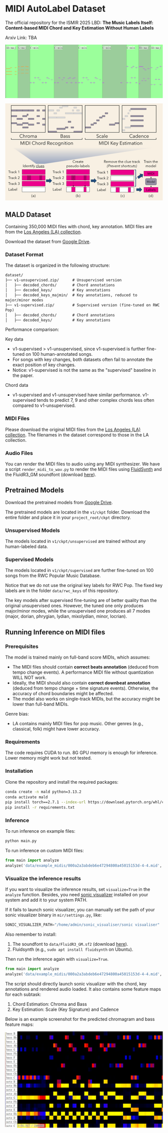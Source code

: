 # MIDI AutoLabel Dataset

The official repository for the ISMIR 2025 LBD: **The Music Labels Itself: Content-based MIDI Chord and Key Estimation Without Human Labels**

Arxiv Link: TBA

![sv_screenshot.png](screenshots/sv_screenshot.png)

![method.png](screenshots/method.png)

## MALD Dataset

Containing 350,000 MIDI files with chord, key annotation. MIDI files are from the [Los Angeles (LA) collection](https://github.com/asigalov61/Los-Angeles-MIDI-Dataset).

Download the dataset from [Google Drive](https://drive.google.com/drive/folders/1OcnNUW4GM_Q1pLxaSEIsEbaKB4XqZMcl?usp=drive_link).

### Dataset Format

The dataset is organized in the following structure:

```
dataset/
├── v1-unsupervised.zip/      # Unsupervised version
│   ├── decoded_chords/       # Chord annotations
│   ├── decoded_keys/         # Key annotations
│   ├── decoded_keys_majmin/  # Key annotations, reduced to major/minor modes
├── v1-supervised.zip/        # Supervised version (fine-tuned on RWC Pop)
│   ├── decoded_chords/       # Chord annotations
│   ├── decoded_keys/         # Key annotations
```

Performance comparison:

Key data

* v1-supervised > v1-unsupervised, since v1-supervised is further fine-tuned on 100 human-annotated songs.
* For songs with key changes, both datasets often fail to annotate the exact position of key changes.
* Notice: v1-supervised is not the same as the "supervised" baseline in the paper.

Chord data

* v1-supervised and v1-unsupervised have similar performance. v1-supervised tends to predict 7, 9 and other complex chords less often compared to v1-unsupervised.

### MIDI Files

Please download the original MIDI files from the [Los Angeles (LA) collection](https://github.com/asigalov61/Los-Angeles-MIDI-Dataset). The filenames in the dataset correspond to those in the LA collection.

### Audio Files

You can render the MIDI files to audio using any MIDI synthesizer. We have a script ``render_midi_to_wav.py`` to render the MIDI files using [FluidSynth](https://www.fluidsynth.org/) and the FluidR3_GM soundfont (download [here](https://member.keymusician.com/Member/FluidR3_GM/index.html)).

## Pretrained Models

Download the pretrained models from [Google Drive](https://drive.google.com/drive/folders/1OcnNUW4GM_Q1pLxaSEIsEbaKB4XqZMcl?usp=drive_link).

The pretrained models are located in the `v1/ckpt` folder. Download the entire folder and place it in your `project_root/ckpt` directory.

### Unsupervised Models

The models located in `v1/ckpt/unsupervised` are trained without any human-labeled data.

### Supervised Models

The models located in `v1/ckpt/supervised` are further fine-tuned on 100 songs from the RWC Popular Music Database.

Notice that we do not use the original key labels for RWC Pop. The fixed key labels are in the folder `data/rwc_keys` of this repository.

The key models after supervised fine-tuning are of better quality than the original unsupervised ones. However, the tuned one only produces major/minor modes, while the unsupervised one produces all 7 modes (major, dorian, phrygian, lydian, mixolydian, minor, locrian).

## Running Inference on MIDI files

### Prerequisites

The model is trained mainly on full-band score MIDIs, which assumes:

- The MIDI files should contain **correct beats annotation** (deduced from tempo change events). A performance MIDI file without quantization WILL NOT work.
- Ideally, the MIDI should also contain **correct downbeat annotation** (deduced from tempo change + time signature events). Otherwise, the accuracy of chord boundaries might be affected.
- The model also works on single-track MIDIs, but the accuracy might be lower than full-band MIDIs.

Genre bias:

- LA contains mainly MIDI files for pop music. Other genres (e.g., classical, folk) might have lower accuracy.

### Requirements

The code requires CUDA to run. 8G GPU memory is enough for inference. Lower memory might work but not tested.

### Installation

Clone the repository and install the required packages:

```bash
conda create -n mald python=3.13.2
conda activate mald
pip install torch==2.7.1 --index-url https://download.pytorch.org/whl/cu126
pip install -r requirements.txt
```

### Inference

To run inference on example files:

```bash
python main.py
```

To run inference on custom MIDI files:

```python
from main import analyze
analyze('data/example_midis/000a2a3abdeb6e47294800a45015153d-4-4.mid', use_supervised_model=True, visualize=False)
```

### Visualize the inference results

If you want to visualize the inference results, set `visualize=True` in the `analyze` function. Besides, you need [sonic visualizer](https://www.sonicvisualiser.org/) installed on your system and add it to your system PATH.

If it fails to launch sonic visualizer, you can manually set the path of your sonic visualizer binary in `mir/settings.py`, like:

```python
SONIC_VISUALIZER_PATH="/home/admin/sonic_visualiser/sonic visualiser"
```

Also remember to install:

1. The soundfont to `data/FluidR3_GM.sf2` (download [here](https://member.keymusician.com/Member/FluidR3_GM/index.html)).
2. Fluidsynth (e.g., `sudo apt install fluidsynth` on Ubuntu).

Then run the inference again with `visualize=True`.

```python
from main import analyze
analyze('data/example_midis/000a2a3abdeb6e47294800a45015153d-4-4.mid', use_supervised_model=True, visualize=True)
```

The script should directly launch sonic visualizer with the chord, key annotations and rendered audio loaded. It also contains some feature maps for each subtask:

1. Chord Estimation: Chroma and Bass
2. Key Estimation: Scale (Key Signature) and Cadence

Below is an example screenshot for the predicted chromagram and bass feature maps:

![sv_screenshot2.png](screenshots/sv_screenshot_2.png)

